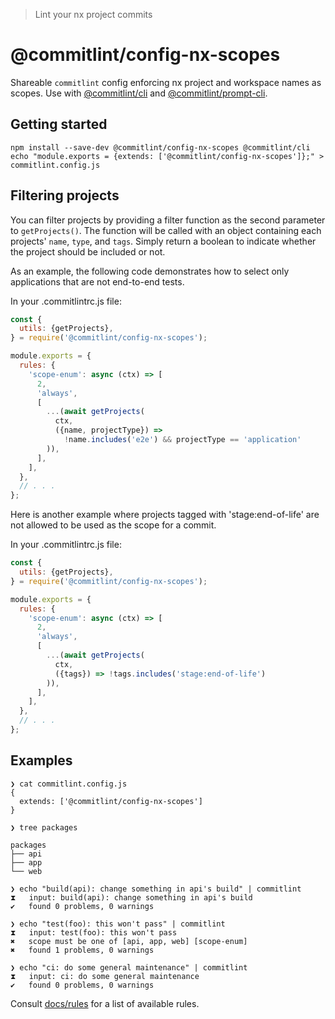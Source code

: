 > Lint your nx project commits

# @commitlint/config-nx-scopes

Shareable `commitlint` config enforcing nx project and workspace names as scopes.
Use with [@commitlint/cli](../cli) and [@commitlint/prompt-cli](../prompt-cli).

## Getting started

```
npm install --save-dev @commitlint/config-nx-scopes @commitlint/cli
echo "module.exports = {extends: ['@commitlint/config-nx-scopes']};" > commitlint.config.js
```

## Filtering projects

You can filter projects by providing a filter function as the second parameter to `getProjects()`. The function will be called with an object containing each projects' `name`, `type`, and `tags`. Simply return a boolean to indicate whether the project should be included or not.

As an example, the following code demonstrates how to select only applications that are not end-to-end tests.

In your .commitlintrc.js file:

```javascript
const {
  utils: {getProjects},
} = require('@commitlint/config-nx-scopes');

module.exports = {
  rules: {
    'scope-enum': async (ctx) => [
      2,
      'always',
      [
        ...(await getProjects(
          ctx,
          ({name, projectType}) =>
            !name.includes('e2e') && projectType == 'application'
        )),
      ],
    ],
  },
  // . . .
};
```

Here is another example where projects tagged with 'stage:end-of-life' are not allowed to be used as the scope for a commit.

In your .commitlintrc.js file:

```javascript
const {
  utils: {getProjects},
} = require('@commitlint/config-nx-scopes');

module.exports = {
  rules: {
    'scope-enum': async (ctx) => [
      2,
      'always',
      [
        ...(await getProjects(
          ctx,
          ({tags}) => !tags.includes('stage:end-of-life')
        )),
      ],
    ],
  },
  // . . .
};
```

## Examples

```
❯ cat commitlint.config.js
{
  extends: ['@commitlint/config-nx-scopes']
}

❯ tree packages

packages
├── api
├── app
└── web

❯ echo "build(api): change something in api's build" | commitlint
⧗   input: build(api): change something in api's build
✔   found 0 problems, 0 warnings

❯ echo "test(foo): this won't pass" | commitlint
⧗   input: test(foo): this won't pass
✖   scope must be one of [api, app, web] [scope-enum]
✖   found 1 problems, 0 warnings

❯ echo "ci: do some general maintenance" | commitlint
⧗   input: ci: do some general maintenance
✔   found 0 problems, 0 warnings
```

Consult [docs/rules](https://conventional-changelog.github.io/commitlint/#/reference-rules) for a list of available rules.
